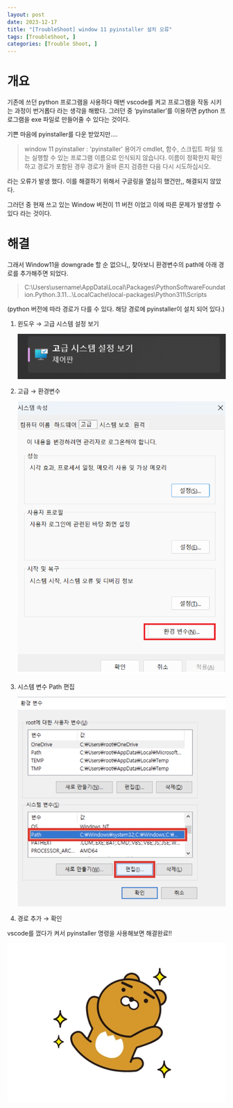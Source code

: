 ```yaml
---
layout: post
date: 2023-12-17
title: "[TroubleShoot] window 11 pyinstaller 설치 오류"
tags: [TroubleShoot, ]
categories: [Trouble Shoot, ]
---
```


# 개요


기존에 쓰던 python 프로그램을 사용하다 매번 vscode를 켜고 프로그램을 작동 시키는 과정이 번거롭다 라는 생각을 해봤다. 그러던 중 ‘pyinstaller’를 이용하면 python 프로그램을 exe 파일로 만들어줄 수 있다는 것이다.


기쁜 마음에 pyinstaller를 다운 받았지만….


> window 11 pyinstaller : 'pyinstaller' 용어가 cmdlet, 함수, 스크립트 파일 또는 실행할 수 있는 프로그램 이름으로 인식되지 않습니다. 이름이 정확한지 확인하고 경로가 포함된 경우 경로가 올바 른지 검증한 다음 다시 시도하십시오.


라는 오류가 발생 했다. 이를 해결하기 위해서 구글링을 열심히 했건만,, 해결되지 않았다.


그러던 중 현재 쓰고 있는 Window 버전이 11 버전 이었고 이에 따른 문제가 발생할 수 있다 라는 것이다.


# 해결


그래서 Window11을 downgrade 할 순 없으니,,  찾아보니 환경변수의 path에 아래 경로를 추가해주면 되었다.


> C:\Users\username\AppData\Local\Packages\PythonSoftwareFoundation.Python.3.11…\LocalCache\local-packages\Python311\Scripts


(python 버전에 따라 경로가 다를 수 있다. 해당 경로에 pyinstaller이 설치 되어 있다.)

1. 윈도우 → 고급 시스템 설정 보기

	![0](/assets/img/2023-12-17-[TroubleShoot]-window-11-pyinstaller-설치-오류.md/0.png)

2. 고급 → 환경변수

	![1](/assets/img/2023-12-17-[TroubleShoot]-window-11-pyinstaller-설치-오류.md/1.png)

3. 시스템 변수 Path 편집

	![2](/assets/img/2023-12-17-[TroubleShoot]-window-11-pyinstaller-설치-오류.md/2.png)

4. 경로 추가 → 확인

vscode를 껐다가 켜서 pyinstaller 명령을 사용해보면 해결완료!!


![3](/assets/img/2023-12-17-[TroubleShoot]-window-11-pyinstaller-설치-오류.md/3.png)

